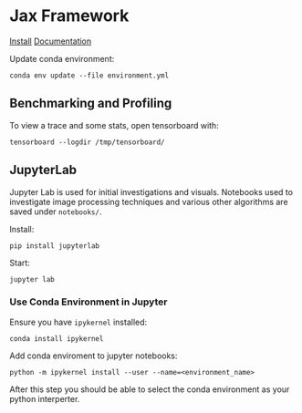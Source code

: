 # Jax Framework

[Install](https://github.com/google/jax#installation)
[Documentation](https://jax.readthedocs.io/en/latest/notebooks/quickstart.html)

Update conda environment: 
```
conda env update --file environment.yml
```
## Benchmarking and Profiling 

To view a trace and some stats, open tensorboard with: 
```
tensorboard --logdir /tmp/tensorboard/
```

## JupyterLab 

Jupyter Lab is used for initial investigations and visuals. Notebooks used to investigate 
image processing techniques and various other algorithms are saved under `notebooks/`. 

Install:
```
pip install jupyterlab 
```

Start:
```
jupyter lab
```

### Use Conda Environment in Jupyter

Ensure you have `ipykernel` installed:
```
conda install ipykernel
```

Add conda enviroment to jupyter notebooks:
```
python -m ipykernel install --user --name=<environment_name>
```

After this step you should be able to select the conda environment as your python interperter.
